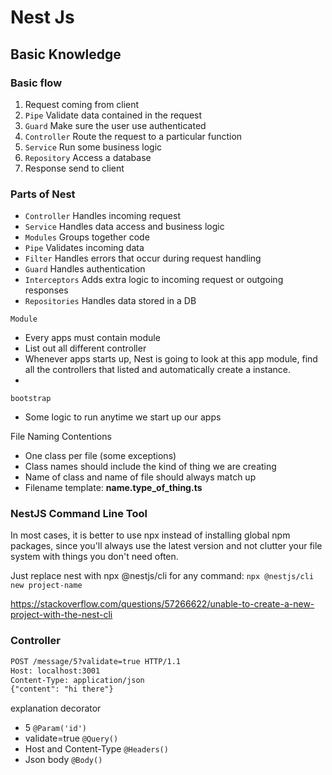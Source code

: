 # Nest Js

## Basic Knowledge

### Basic flow

1. Request coming from client
1. `Pipe` Validate data contained in the request
1. `Guard` Make sure the user use authenticated
1. `Controller` Route the request to a particular function
1. `Service` Run some business logic
1. `Repository` Access a database
1. Response send to client

### Parts of Nest

- `Controller` Handles incoming request
- `Service` Handles data access and business logic
- `Modules` Groups together code
- `Pipe` Validates incoming data
- `Filter` Handles errors that occur during request handling
- `Guard` Handles authentication
- `Interceptors` Adds extra logic to incoming request or outgoing responses
- `Repositories` Handles data stored in a DB

`Module`

- Every apps must contain module
- List out all different controller
- Whenever apps starts up, Nest is going to look at this app module, find all the controllers that listed and automatically create a instance.
-  

`bootstrap`

- Some logic to run anytime we start up our apps

File Naming Contentions

- One class per file (some exceptions)
- Class names should include the kind of thing we are creating
- Name of class and name of file should always match up
- Filename template: **name.type_of_thing.ts**

### NestJS Command Line Tool

In most cases, it is better to use npx instead of installing global npm packages, since you'll always use the latest version and not clutter your file system with things you don't need often.

Just replace nest with npx @nestjs/cli for any command: `npx @nestjs/cli new project-name`

<https://stackoverflow.com/questions/57266622/unable-to-create-a-new-project-with-the-nest-cli>

### Controller

```txt
POST /message/5?validate=true HTTP/1.1
Host: localhost:3001
Content-Type: application/json
{"content": "hi there"}
```

explanation decorator

- 5 `@Param('id')`
- validate=true `@Query()`
- Host and Content-Type `@Headers()`
- Json body `@Body()`
